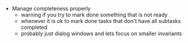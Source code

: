  - Manage completeness properly
     - warning if you try to mark done something that is not ready
     - whenever it is ok to mark done tasks that don't have all subtasks completed
     - probably just dialog windows and lets focus on smaller invariants
 